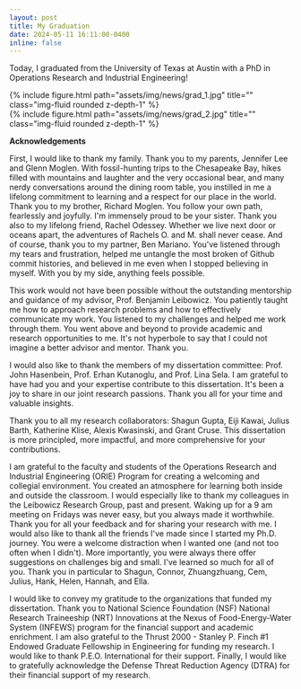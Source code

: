 ```yaml
---
layout: post
title: My Graduation
date: 2024-05-11 16:11:00-0400
inline: false
---
```


Today, I graduated from the University of Texas at Austin with a PhD in Operations Research and Industrial Engineering!

<div class="row">
    <div class="col-sm mt-3 mt-md-0">
        {% include figure.html path="assets/img/news/grad_1.jpg" title="" class="img-fluid rounded z-depth-1" %}
    </div>
</div>
<div class="row">
    <div class="col-sm mt-3 mt-md-0">
        {% include figure.html path="assets/img/news/grad_2.jpg" title="" class="img-fluid rounded z-depth-1" %}
    </div>
</div>

**Acknowledgements**

First, I would like to thank my family. Thank you to my parents, Jennifer Lee and Glenn Moglen. With fossil-hunting trips to the Chesapeake Bay, hikes filled with mountains and laughter and the very occasional bear, and many nerdy conversations around the dining room table, you instilled in me a lifelong commitment to learning and a respect for our place in the world. Thank you to my brother, Richard Moglen. You follow your own path, fearlessly and joyfully. I'm immensely proud to be your sister. Thank you also to my lifelong friend, Rachel Odessey. Whether we live next door or oceans apart, the adventures of Rachels O. and M. shall never cease. And of course, thank you to my partner, Ben Mariano. You've listened through my tears and frustration, helped me untangle the most broken of Github commit histories, and believed in me even when I stopped believing in myself. With you by my side, anything feels possible. 

This work would not have been possible without the outstanding mentorship and guidance of my advisor, Prof. Benjamin Leibowicz. You patiently taught me how to approach research problems and how to effectively communicate my work. You listened to my challenges and helped me work through them. You went above and beyond to provide academic and research opportunities to me. It's not hyperbole to say that I could not imagine a better advisor and mentor. Thank you.

I would also like to thank the members of my dissertation committee: Prof. John Hasenbein, Prof. Erhan Kutanoglu, and Prof. Lina Sela. I am grateful to have had you and your expertise contribute to this dissertation. It's been a joy to share in our joint research passions. Thank you all for your time and valuable insights. 

Thank you to all my research collaborators: Shagun Gupta, Eiji Kawai, Julius Barth, Katherine Klise, Alexis Kwasinski, and Grant Cruse. This dissertation is more principled, more impactful, and more comprehensive for your contributions.

I am grateful to the faculty and students of the Operations Research and Industrial Engineering (ORIE) Program for creating a welcoming and collegial environment. You created an atmosphere for learning both inside and outside the classroom. I would especially like to thank my colleagues in the Leibowicz Research Group, past and present. Waking up for a 9 am meeting on Fridays was never easy, but you always made it worthwhile. Thank you for all your feedback and for sharing your research with me. I would also like to thank all the friends I've made since I started my Ph.D. journey. You were a welcome distraction when I wanted one (and not too often when I didn't). More importantly, you were always there offer suggestions on challenges big and small. I've learned so much for all of you. Thank you in particular to Shagun, Connor, Zhuangzhuang, Cem, Julius, Hank, Helen, Hannah, and Ella.

I would like to convey my gratitude to the organizations that funded my dissertation. Thank you to National Science Foundation (NSF) National Research Traineeship (NRT) Innovations at the Nexus of Food-Energy-Water System (INFEWS) program for the financial support and academic enrichment. I am also grateful to the Thrust 2000 - Stanley P. Finch #1 Endowed Graduate Fellowship in Engineering for funding my research. I would like to thank P.E.O. International for their support. Finally, I would like to gratefully acknowledge the Defense Threat Reduction Agency (DTRA) for their financial support of my research.
